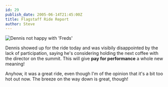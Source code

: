 ```yaml
---
id: 29
publish_date: 2005-06-14T21:45:00Z
title: Flagstaff Ride Report
author: Steve
---
```


![Dennis not happy with 'Freds'](http://www.flagstafffrenzy.org/wp-content/uploads/2005/06/vader-choke.jpg)

Dennis showed up for the ride today and was visibily disappointed by the lack of participation, saying he's considering holding the next coffee with the director on the summit. This will give **pay for performance** a whole new meaning!

Anyhow, it was a great ride, even though I'm of the opinion that it's a bit too hot out now. The breeze on the way down is great, though!
